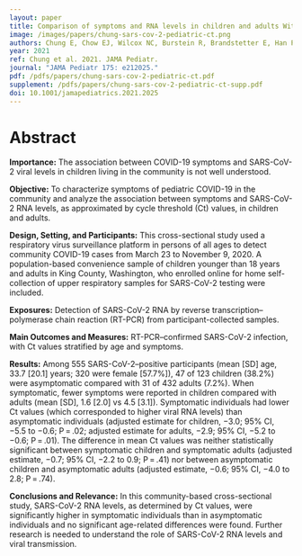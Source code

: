```yaml
---
layout: paper
title: Comparison of symptoms and RNA levels in children and adults With SARS-CoV-2 infection in the community setting
image: /images/papers/chung-sars-cov-2-pediatric-ct.png
authors: Chung E, Chow EJ, Wilcox NC, Burstein R, Brandstetter E, Han PD, Fay K, Pfau B, Adler A, Lacombe K, Lockwood CM, Uyeki TM, Shendure J, Duchin JS, Rieder MJ, Nickerson DA, Boeckh M, Famulare M, Hughes JP, Starita LM, Bedford T, Englund JA, Chu HY.
year: 2021
ref: Chung et al. 2021. JAMA Pediatr.
journal: "JAMA Pediatr 175: e212025."
pdf: /pdfs/papers/chung-sars-cov-2-pediatric-ct.pdf
supplement: /pdfs/papers/chung-sars-cov-2-pediatric-ct-supp.pdf
doi: 10.1001/jamapediatrics.2021.2025
---
```


# Abstract

**Importance:** The association between COVID-19 symptoms and SARS-CoV-2 viral levels in children living in the community is not well understood.

**Objective:** To characterize symptoms of pediatric COVID-19 in the community and analyze the association between symptoms and SARS-CoV-2 RNA levels, as approximated by cycle threshold (Ct) values, in children and adults.

**Design, Setting, and Participants:** This cross-sectional study used a respiratory virus surveillance platform in persons of all ages to detect community COVID-19 cases from March 23 to November 9, 2020. A population-based convenience sample of children younger than 18 years and adults in King County, Washington, who enrolled online for home self-collection of upper respiratory samples for SARS-CoV-2 testing were included.

**Exposures:** Detection of SARS-CoV-2 RNA by reverse transcription–polymerase chain reaction (RT-PCR) from participant-collected samples.

**Main Outcomes and Measures:** RT-PCR–confirmed SARS-CoV-2 infection, with Ct values stratified by age and symptoms.

**Results:** Among 555 SARS-CoV-2–positive participants (mean [SD] age, 33.7 [20.1] years; 320 were female [57.7%]), 47 of 123 children (38.2%) were asymptomatic compared with 31 of 432 adults (7.2%). When symptomatic, fewer symptoms were reported in children compared with adults (mean [SD], 1.6 [2.0] vs 4.5 [3.1]). Symptomatic individuals had lower Ct values (which corresponded to higher viral RNA levels) than asymptomatic individuals (adjusted estimate for children, −3.0; 95% CI, −5.5 to −0.6; P = .02; adjusted estimate for adults, −2.9; 95% CI, −5.2 to −0.6; P = .01). The difference in mean Ct values was neither statistically significant between symptomatic children and symptomatic adults (adjusted estimate, −0.7; 95% CI, −2.2 to 0.9; P = .41) nor between asymptomatic children and asymptomatic adults (adjusted estimate, −0.6; 95% CI, −4.0 to 2.8; P = .74).

**Conclusions and Relevance:** In this community-based cross-sectional study, SARS-CoV-2 RNA levels, as determined by Ct values, were significantly higher in symptomatic individuals than in asymptomatic individuals and no significant age-related differences were found. Further research is needed to understand the role of SARS-CoV-2 RNA levels and viral transmission.

